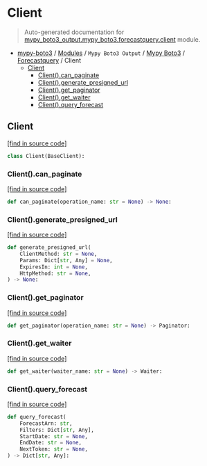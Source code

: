 # Client

> Auto-generated documentation for [mypy_boto3_output.mypy_boto3.forecastquery.client](https://github.com/vemel/mypy_boto3/blob/master/mypy_boto3_output/mypy_boto3/forecastquery/client.py) module.

- [mypy-boto3](../../../README.md#mypy_boto3) / [Modules](../../../MODULES.md#mypy-boto3-modules) / `Mypy Boto3 Output` / [Mypy Boto3](../index.md#mypy-boto3) / [Forecastquery](index.md#forecastquery) / Client
    - [Client](#client)
        - [Client().can_paginate](#clientcan_paginate)
        - [Client().generate_presigned_url](#clientgenerate_presigned_url)
        - [Client().get_paginator](#clientget_paginator)
        - [Client().get_waiter](#clientget_waiter)
        - [Client().query_forecast](#clientquery_forecast)

## Client

[[find in source code]](https://github.com/vemel/mypy_boto3/blob/master/mypy_boto3_output/mypy_boto3/forecastquery/client.py#L11)

```python
class Client(BaseClient):
```

### Client().can_paginate

[[find in source code]](https://github.com/vemel/mypy_boto3/blob/master/mypy_boto3_output/mypy_boto3/forecastquery/client.py#L14)

```python
def can_paginate(operation_name: str = None) -> None:
```

### Client().generate_presigned_url

[[find in source code]](https://github.com/vemel/mypy_boto3/blob/master/mypy_boto3_output/mypy_boto3/forecastquery/client.py#L18)

```python
def generate_presigned_url(
    ClientMethod: str = None,
    Params: Dict[str, Any] = None,
    ExpiresIn: int = None,
    HttpMethod: str = None,
) -> None:
```

### Client().get_paginator

[[find in source code]](https://github.com/vemel/mypy_boto3/blob/master/mypy_boto3_output/mypy_boto3/forecastquery/client.py#L28)

```python
def get_paginator(operation_name: str = None) -> Paginator:
```

### Client().get_waiter

[[find in source code]](https://github.com/vemel/mypy_boto3/blob/master/mypy_boto3_output/mypy_boto3/forecastquery/client.py#L32)

```python
def get_waiter(waiter_name: str = None) -> Waiter:
```

### Client().query_forecast

[[find in source code]](https://github.com/vemel/mypy_boto3/blob/master/mypy_boto3_output/mypy_boto3/forecastquery/client.py#L36)

```python
def query_forecast(
    ForecastArn: str,
    Filters: Dict[str, Any],
    StartDate: str = None,
    EndDate: str = None,
    NextToken: str = None,
) -> Dict[str, Any]:
```
